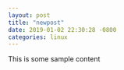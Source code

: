 ```yaml
---
layout: post
title: "newpost"
date: 2019-01-02 22:30:28 -0800
categories: linux
---
```


This is some sample content

